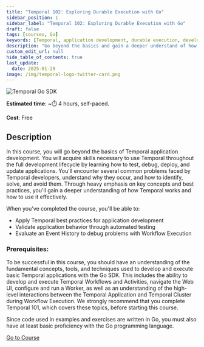```yaml
---
title: "Temporal 102: Exploring Durable Execution with Go"
sidebar_position: 1
sidebar_label: "Temporal 102: Exploring Durable Execution with Go"
draft: false
tags: [courses, Go]
keywords: [Temporal, application development, durable execution, development lifecycle, testing, debugging, deployment, best practices, automated testing, event history, workflow execution, production updates]
description: "Go beyond the basics and gain a deeper understand of how Temporal works as you explore Temporal's event history, application lifecycle, write tests, and explore Durable Execution.."
custom_edit_url: null
hide_table_of_contents: true
last_update:
  date: 2025-01-29
image: /img/temporal-logo-twitter-card.png
---
```


<!-- Generated Mar 28 2024 -->
<!-- DO NOT edit this file directly. -->

![Temporal Go SDK](/img/sdk_banners/banner_go.png)

**Estimated time**: ~⏱️ 4 hours, self-paced.

**Cost**: Free

## Description

In this course, you will go beyond the basics of Temporal application development. You will acquire skills necessary to use Temporal throughout the full development lifecycle by learning how to test, debug, deploy, and update applications. You'll encounter several common problems faced by Temporal developers, understand why they occur, and how to identify, solve, and avoid them. Through heavy emphasis on key concepts and best practices, you'll gain a deeper understanding of how Temporal works and how to use it effectively. 

When you've completed the course, you'll be able to:

- Apply Temporal best practices for application development
- Validate application behavior through automated testing
- Evaluate an Event History to debug problems with Workflow Execution

### Prerequisites:

To be successful in this course, you should have an understanding of the fundamental concepts, tools, and techniques used to develop and execute basic Temporal applications with the Go SDK. This includes the ability to develop and execute Temporal Workflows and Activities, navigate the Web UI, configure and run a Worker, as well as an understanding of the high-level interactions between the Temporal Application and Temporal Cluster during Workflow Execution. We strongly recommend that you complete Temporal 101, which covers these topics, before starting this course.

Since code used in examples and exercises are written in Go, you must also have at least basic proficiency with the Go programming language.

 <a className="button button--primary" href="https://temporal.talentlms.com/catalog/info/id:208">Go to Course</a> 
